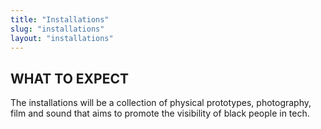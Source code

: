 ```yaml
---
title: "Installations"
slug: "installations"
layout: "installations"
---
```


<h2>WHAT TO EXPECT</h2>
<p>
    The installations will be a collection of physical prototypes, photography, film and sound that
    aims to promote the visibility of black people in tech.
</p>
